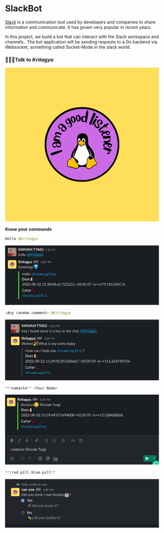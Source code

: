 # SlackBot


[Slack](https://slack.com/intl/en-se/) is a communication tool used by developers and companies to share information and communicate. It has grown very popular in recent years.

In this project, we  build a bot that can interact with the Slack workspace and channels.. The bot application will be sending requests to a Go backend via Websocket, something called Socket-Mode in the slack world.

### 👨‍👩‍👦Talk to *Kritagya*

![Inquiry Listening Sticker (777 × 777px).png](SlackBot%20a6e6c0781d8e42e59b500c0da5d7036c/Inquiry_Listening_Sticker_(777__777px).png)

**Know your commands**

```kotlin
Hello @Kritagya
```

![Untitled](SlackBot%20a6e6c0781d8e42e59b500c0da5d7036c/Untitled.png)

```kotlin
<Any random comment> @Kritagya
```

![Untitled](SlackBot%20a6e6c0781d8e42e59b500c0da5d7036c/Untitled%201.png)

```kotlin
**/namaste** <Your Name> 
```

![Untitled](SlackBot%20a6e6c0781d8e42e59b500c0da5d7036c/Untitled%202.png)

```kotlin
**/red-pill-blue-pill** 
```

![Untitled](SlackBot%20a6e6c0781d8e42e59b500c0da5d7036c/Untitled%203.png)